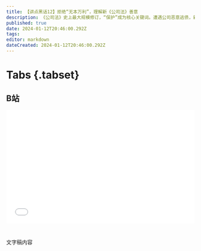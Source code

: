 ```yaml
---
title: 【讲点黑话12】拒绝“无本万利”，理解新《公司法》善意
description: 《公司法》史上最大规模修订，“保护”成为核心关键词。遭遇公司恶意逃债，新法提供了哪些新武器。“横向法人人格否认”、“小股东回购救济权”、“异议股东回购请求权”，“股东双重代表诉讼权”，不想创业，也应该了解大概。投资了一家公司，但是小股东。大股东似乎在套利？高管好象在开马甲企业？关联交易有怀疑却没证据，怎么办？急！新法支持小股东强制查账，还可以雇佣专业人士“代打”。
published: true
date: 2024-01-12T20:46:00.292Z
tags: 
editor: markdown
dateCreated: 2024-01-12T20:46:00.292Z
---
```


# Tabs {.tabset}

## B站

<div style="position: relative; padding: 30% 45%;">
<iframe style="position: absolute; width: 100%; height: 100%; left: 0; top: 0;" src="//player.bilibili.com/player.html?&bvid=BV1p94y1T7XE&page=1&as_wide=1&high_quality=1&danmaku=1&autoplay=0" scrolling="no" border="0" frameborder="no" framespacing="0" allowfullscreen="true"></iframe>
</div>


#

文字稿内容